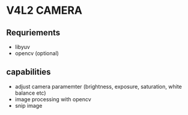 # V4L2 CAMERA

## Requriements
- libyuv
- opencv (optional)

## capabilities
- adjust camera paramemter (brightness, exposure, saturation, white balance etc)
- image processing with opencv
- snip image
